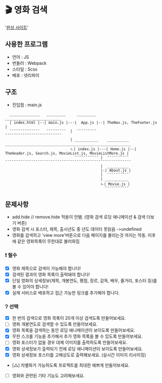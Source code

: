 # 🎬 영화 검색

'[완성 사이트](https://warm-bienenstitch-18f568.netlify.app/#/)'

## 사용한 프로그램

- 언어 : JS
- 번들러 : Webpack
- 스타일 : Scss
- 배포 : 넷리파이

## 구조
- 진입점 : main.js

```
  ______________   _________     _________    __________________________
  | index.html |--| main.js |---|  App.js |--| TheNav.js, TheFooter.js |
  ¯¯¯¯¯¯¯¯¯¯¯¯¯¯   ¯¯¯¯¯¯¯¯¯  |  ¯¯¯¯¯¯¯¯¯    ¯¯¯¯¯¯¯¯¯¯¯¯¯¯¯¯¯¯¯¯¯¯¯¯¯¯
                              | ___________    __________   __________________________________________________________
                              ㄴ| index.js |---| Home.js |--| TheHeader.js, Search.js, MovieList.js, MovieListMore.js |
                                ¯¯¯¯¯¯¯¯¯¯¯ |  ¯¯¯¯¯¯¯¯¯¯   ¯¯¯¯¯¯¯¯¯¯¯¯¯¯¯¯¯¯¯¯¯¯¯¯¯¯¯¯¯¯¯¯¯¯¯¯¯¯¯¯¯¯¯¯¯¯¯¯¯¯¯¯¯¯¯¯¯¯
                                            |  __________
                                            |-| About.js |
                                            |  ¯¯¯¯¯¯¯¯¯¯
                                            | ___________
                                            ㄴ| Movie.js |
                                              ¯¯¯¯¯¯¯¯¯¯¯
```

## 문제사항

- add.hide // remove.hide 적용이 안됌. (영화 검색 로딩 애니메이션 & 검색 더보기 버튼)
- 영화 검색 시 포스터, 제목, 출시년도 중 년도 데이터 못읽음 ->undefined
- 영화를 검색하고 'view more'버튼으로 다음 페이지를 불러는것 까지는 작동. 이후에 같은 영화목록이 무한대로 불러와짐

### ❗ 필수

- [x] 영화 제목으로 검색이 가능해야 합니다!
- [x] 검색된 결과의 영화 목록이 출력돼야 합니다!
- [x] 단일 영화의 상세정보(제목, 개봉연도, 평점, 장르, 감독, 배우, 줄거리, 포스터 등)를 볼 수 있어야 합니다!
- [x] 실제 서비스로 배포하고 접근 가능한 링크를 추가해야 합니다.

### ❔ 선택

- [x] 한 번의 검색으로 영화 목록이 20개 이상 검색도록 만들어보세요.
- [ ] 영화 개봉연도로 검색할 수 있도록 만들어보세요.
- [x] 영화 목록을 검색하는 동안 로딩 애니메이션이 보이도록 만들어보세요.
- [x] 무한 스크롤 기능을 추가해서 추가 영화 목록을 볼 수 있도록 만들어보세요.
- [ ] 영화 포스터가 없을 경우 대체 이미지를 출력하도록 만들어보세요.
- [x] 영화 상세정보가 출력되기 전에 로딩 애니메이션이 보이도록 만들어보세요.
- [x] 영화 상세정보 포스터를 고해상도로 출력해보세요. (실시간 이미지 리사이징)
- [△] 차별화가 가능하도록 프로젝트를 최대한 예쁘게 만들어보세요.
- [ ] 영화와 관련된 기타 기능도 고려해보세요.
